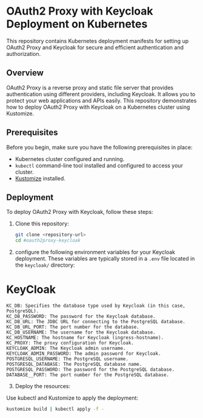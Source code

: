 # OAuth2 Proxy with Keycloak Deployment on Kubernetes

This repository contains Kubernetes deployment manifests for setting up OAuth2 Proxy and Keycloak for secure and efficient authentication and authorization.

## Overview

OAuth2 Proxy is a reverse proxy and static file server that provides authentication using different providers, including Keycloak. It allows you to protect your web applications and APIs easily. This repository demonstrates how to deploy OAuth2 Proxy with Keycloak on a Kubernetes cluster using Kustomize.

## Prerequisites

Before you begin, make sure you have the following prerequisites in place:

- Kubernetes cluster configured and running.
- `kubectl` command-line tool installed and configured to access your cluster.
- [Kustomize](https://kubectl.docs.kubernetes.io/pages/app_management/introducing_kustomize.html) installed.

## Deployment

To deploy OAuth2 Proxy with Keycloak, follow these steps:

1. Clone this repository:

   ```bash
   git clone <repository-url>
   cd #oauth2proxy-keycloak

2. configure the following environment variables for your Keycloak deployment. These variables are typically stored in a `.env` file located in the `keycloak/` directory:


# KeyCloak
```
KC_DB: Specifies the database type used by Keycloak (in this case, PostgreSQL).
KC_DB_PASSWORD: The password for the Keycloak database.
KC_DB_URL: The JDBC URL for connecting to the PostgreSQL database.
KC_DB_URL_PORT: The port number for the database.
KC_DB_USERNAME: The username for the Keycloak database.
KC_HOSTNAME: The hostname for Keycloak (ingress-hostname).
KC_PROXY: The proxy configuration for Keycloak.
KEYCLOAK_ADMIN: The Keycloak admin username.
KEYCLOAK_ADMIN_PASSWORD: The admin password for Keycloak.
POSTGRESQL_USERNAME: The PostgreSQL username.
POSTGRESQL_DATABASE: The PostgreSQL database name.
POSTGRESQL_PASSWORD: The password for the PostgreSQL database.
DATABASE__PORT: The port number for the PostgreSQL database.

```
3. Deploy the resources:

Use kubectl and Kustomize to apply the deployment:
```bash
kustomize build | kubectl apply -f -
```
